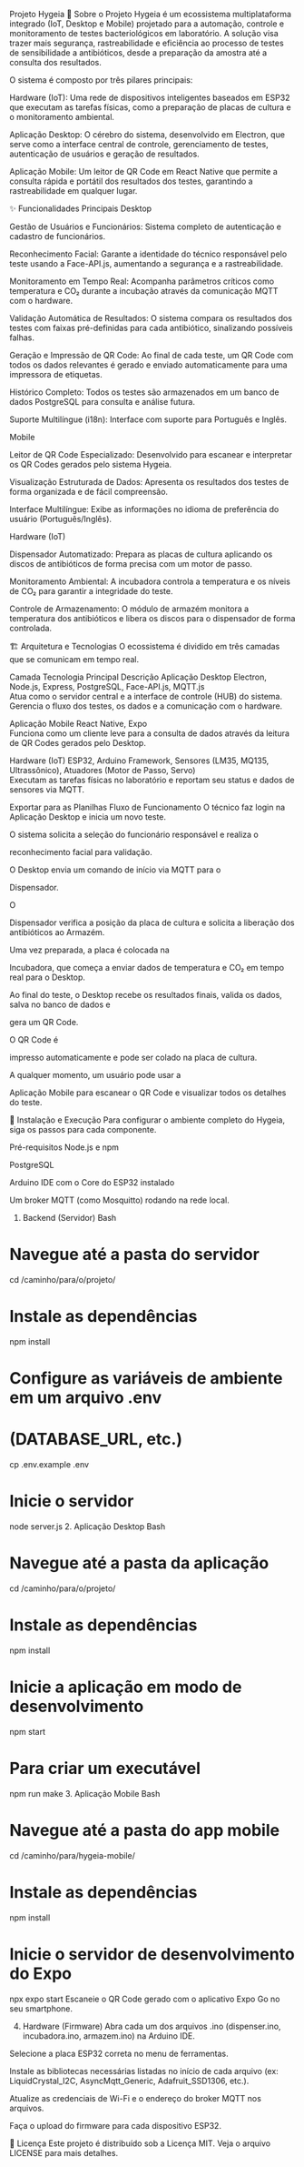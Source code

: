 Projeto Hygeia
📜 Sobre o Projeto
Hygeia é um ecossistema multiplataforma integrado (IoT, Desktop e Mobile) projetado para a automação, controle e monitoramento de testes bacteriológicos em laboratório. A solução visa trazer mais segurança, rastreabilidade e eficiência ao processo de testes de sensibilidade a antibióticos, desde a preparação da amostra até a consulta dos resultados.



O sistema é composto por três pilares principais:


Hardware (IoT): Uma rede de dispositivos inteligentes baseados em ESP32 que executam as tarefas físicas, como a preparação de placas de cultura e o monitoramento ambiental.




Aplicação Desktop: O cérebro do sistema, desenvolvido em Electron, que serve como a interface central de controle, gerenciamento de testes, autenticação de usuários e geração de resultados.




Aplicação Mobile: Um leitor de QR Code em React Native que permite a consulta rápida e portátil dos resultados dos testes, garantindo a rastreabilidade em qualquer lugar.


✨ Funcionalidades Principais
Desktop

Gestão de Usuários e Funcionários: Sistema completo de autenticação e cadastro de funcionários.




Reconhecimento Facial: Garante a identidade do técnico responsável pelo teste usando a Face-API.js, aumentando a segurança e a rastreabilidade.




Monitoramento em Tempo Real: Acompanha parâmetros críticos como temperatura e CO₂ durante a incubação através da comunicação MQTT com o hardware.



Validação Automática de Resultados: O sistema compara os resultados dos testes com faixas pré-definidas para cada antibiótico, sinalizando possíveis falhas.



Geração e Impressão de QR Code: Ao final de cada teste, um QR Code com todos os dados relevantes é gerado e enviado automaticamente para uma impressora de etiquetas.



Histórico Completo: Todos os testes são armazenados em um banco de dados PostgreSQL para consulta e análise futura.




Suporte Multilíngue (i18n): Interface com suporte para Português e Inglês.



Mobile

Leitor de QR Code Especializado: Desenvolvido para escanear e interpretar os QR Codes gerados pelo sistema Hygeia.


Visualização Estruturada de Dados: Apresenta os resultados dos testes de forma organizada e de fácil compreensão.


Interface Multilíngue: Exibe as informações no idioma de preferência do usuário (Português/Inglês).


Hardware (IoT)

Dispensador Automatizado: Prepara as placas de cultura aplicando os discos de antibióticos de forma precisa com um motor de passo.



Monitoramento Ambiental: A incubadora controla a temperatura e os níveis de CO₂ para garantir a integridade do teste.


Controle de Armazenamento: O módulo de armazém monitora a temperatura dos antibióticos e libera os discos para o dispensador de forma controlada.


🏗️ Arquitetura e Tecnologias
O ecossistema é dividido em três camadas que se comunicam em tempo real.

Camada	Tecnologia Principal	Descrição
Aplicação Desktop	Electron, Node.js, Express, PostgreSQL, Face-API.js, MQTT.js	
Atua como o servidor central e a interface de controle (HUB) do sistema. Gerencia o fluxo dos testes, os dados e a comunicação com o hardware.



Aplicação Mobile	React Native, Expo	
Funciona como um cliente leve para a consulta de dados através da leitura de QR Codes gerados pelo Desktop.

Hardware (IoT)	ESP32, Arduino Framework, Sensores (LM35, MQ135, Ultrassônico), Atuadores (Motor de Passo, Servo)	
Executam as tarefas físicas no laboratório e reportam seu status e dados de sensores via MQTT.




Exportar para as Planilhas
Fluxo de Funcionamento
O técnico faz login na Aplicação Desktop e inicia um novo teste.

O sistema solicita a seleção do funcionário responsável e realiza o 

reconhecimento facial para validação.


O Desktop envia um comando de início via MQTT para o 

Dispensador.


O 

Dispensador verifica a posição da placa de cultura e solicita a liberação dos antibióticos ao Armazém.


Uma vez preparada, a placa é colocada na 

Incubadora, que começa a enviar dados de temperatura e CO₂ em tempo real para o Desktop.

Ao final do teste, o Desktop recebe os resultados finais, valida os dados, salva no banco de dados e 

gera um QR Code.


O QR Code é 

impresso automaticamente e pode ser colado na placa de cultura.


A qualquer momento, um usuário pode usar a 

Aplicação Mobile para escanear o QR Code e visualizar todos os detalhes do teste.

🔧 Instalação e Execução
Para configurar o ambiente completo do Hygeia, siga os passos para cada componente.

Pré-requisitos
Node.js e npm

PostgreSQL

Arduino IDE com o Core do ESP32 instalado

Um broker MQTT (como Mosquitto) rodando na rede local.

1. Backend (Servidor)
Bash

# Navegue até a pasta do servidor
cd /caminho/para/o/projeto/

# Instale as dependências
npm install

# Configure as variáveis de ambiente em um arquivo .env
# (DATABASE_URL, etc.)
cp .env.example .env

# Inicie o servidor
node server.js
2. Aplicação Desktop
Bash

# Navegue até a pasta da aplicação
cd /caminho/para/o/projeto/

# Instale as dependências
npm install

# Inicie a aplicação em modo de desenvolvimento
npm start

# Para criar um executável
npm run make
3. Aplicação Mobile
Bash

# Navegue até a pasta do app mobile
cd /caminho/para/hygeia-mobile/

# Instale as dependências
npm install

# Inicie o servidor de desenvolvimento do Expo
npx expo start
Escaneie o QR Code gerado com o aplicativo Expo Go no seu smartphone.

4. Hardware (Firmware)
Abra cada um dos arquivos .ino (dispenser.ino, incubadora.ino, armazem.ino) na Arduino IDE.

Selecione a placa ESP32 correta no menu de ferramentas.

Instale as bibliotecas necessárias listadas no início de cada arquivo (ex: LiquidCrystal_I2C, AsyncMqtt_Generic, Adafruit_SSD1306, etc.).

Atualize as credenciais de Wi-Fi e o endereço do broker MQTT nos arquivos.

Faça o upload do firmware para cada dispositivo ESP32.

📄 Licença
Este projeto é distribuído sob a Licença MIT. Veja o arquivo LICENSE para mais detalhes.

